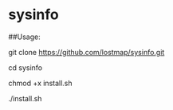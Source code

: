 # sysinfo

##Usage:

git clone https://github.com/lostmap/sysinfo.git

cd sysinfo

chmod +x install.sh

./install.sh

